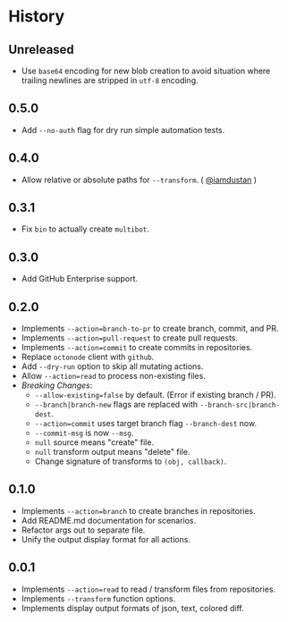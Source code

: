 History
=======

## Unreleased

* Use `base64` encoding for new blob creation to avoid situation where
  trailing newlines are stripped in `utf-8` encoding.

## 0.5.0

* Add `--no-auth` flag for dry run simple automation tests.

## 0.4.0

* Allow relative or absolute paths for `--transform`. ( [@iamdustan][] )

## 0.3.1

* Fix `bin` to actually create `multibot`.

## 0.3.0

* Add GitHub Enterprise support.

## 0.2.0

* Implements `--action=branch-to-pr` to create branch, commit, and PR.
* Implements `--action=pull-request` to create pull requests.
* Implements `--action=commit` to create commits in repositories.
* Replace `octonode` client with `github`.
* Add `--dry-run` option to skip all mutating actions.
* Allow `--action=read` to process non-existing files.
* _Breaking Changes_:
    * `--allow-existing=false` by default. (Error if existing branch / PR).
    * `--branch|branch-new` flags are replaced with `--branch-src|branch-dest`.
    * `--action=commit` uses target branch flag `--branch-dest` now.
    * `--commit-msg` is now `--msg`.
    * `null` source means "create" file.
    * `null` transform output means "delete" file.
    * Change signature of transforms to `(obj, callback)`.

## 0.1.0

* Implements `--action=branch` to create branches in repositories.
* Add README.md documentation for scenarios.
* Refactor args out to separate file.
* Unify the output display format for all actions.

## 0.0.1

* Implements `--action=read` to read / transform files from repositories.
* Implements `--transform` function options.
* Implements display output formats of json, text, colored diff.

[@iamdustan]: https://github.com/iamdustan
[@ryan-roemer]: https://github.com/ryan-roemer
